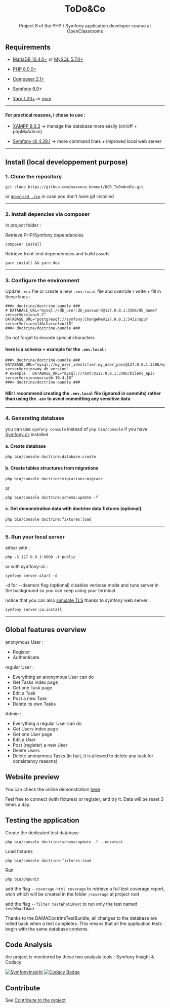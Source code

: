 # <p align="center">ToDo&Co</p>
<p align="center">Project 8 of the PHP / Symfony application developer course at OpenClassrooms</p>

## Requirements

- [MariaDB 10.4.0+](https://go.mariadb.com/) or [MySQL 5.7.0+](https://www.mysql.com/)

- [PHP 8.0.0+](https://www.php.net/) 

- [Composer 2.1+](https://getcomposer.org/) 

- [Symfony 6.0+](https://symfony.com/)

- [Yarn 1.20+](https://yarnpkg.com/) or [npm](https://www.npmjs.com/package/npm)

---

#### For practical reasons, I chose to use :

- [XAMPP 8.0.3](https://www.apachefriends.org/fr/index.html) -> manage the database more easily (on/off + phpMyAdmin)

- [Symfony cli 4.28.1](https://symfony.com/download) -> more command lines + improved local web server

---


## Install (local developpement purpose)

### 1. Clone the repository


```
git clone https://github.com/maxence-bonnet/OCR_ToDoAndCo.git
```

or [`download .zip`](https://github.com/maxence-bonnet/OCR_ToDoAndCo/archive/refs/heads/master.zip) in case you don't have git installed

---

### 2. Install depencies via composer

In project folder :

Retrieve PHP/Symfony dependencies
```
composer install
```

Retrieve front-end dependencies and build assets
```
yarn install && yarn dev
```
---

### 3. Configure the environment

Update `.env` file or create a new `.env.local` file and override / write + fill in these lines : 

```env
###> doctrine/doctrine-bundle ###
# DATABASE_URL="mysql://db_user:db_password@127.0.0.1:3306/db_name?serverVersion=5.7"
DATABASE_URL="postgresql://symfony:ChangeMe@127.0.0.1:5432/app?serverVersion=13&charset=utf8"
###< doctrine/doctrine-bundle ###
```
Do not forget to encode special characters

#### here is a schema + example for the `.env.local` :

```env.local
###> doctrine/doctrine-bundle ###
DATABASE_URL="mysql://my_user_identifier:my_user_pass@127.0.0.1:3306/my_db_name?serverVersion=my_db_version"
# exemple : DATABASE_URL="mysql://root:@127.0.0.1:3306/bilemo_api?serverVersion=mariadb-10.4.18"
###< doctrine/doctrine-bundle ###
```

#### NB: I recommend creating the `.env.local` file (ignored in commits) rather than using the `.env` to avoid committing any sensitive data

---

### 4. Generating database

you can use `symfony console` instead of `php bin/console` if you have [Symfony cli](https://symfony.com/download) installed

#### a. Create database

```
php bin/console doctrine:database:create
```

#### b. Create tables structures from migrations

```
php bin/console doctrine:migrations:migrate
```
or

```
php bin/console doctrine:schema:update -f
```

#### c. Get demonstration data with doctrine data fixtures (optional)

```
php bin/console doctrine:fixtures:load
```

---

### 5. Run your local server

either with :

```
php -S 127.0.0.1:8000 -t public
```

or with symfony-cli :

```
symfony server:start -d
```
-d for --daemon flag (optional) disables verbose mode and runs server in the background so you can keep using your terminal

notice that you can also [simulate TLS](https://symfony.com/doc/current/setup/symfony_server.html#enabling-tls) thanks to symfony web server:

```
symfony server:ca:install
```

---
## Global features overview
anonymous User :
  - Register
  - Authenticate

regular User :
  - Everything an anonymous User can do
  - Get Tasks index page
  - Get one Task page
  - Edit a Task
  - Post a new Task
  - Delete its own Tasks

Admin :
  - Everything a regular User can do
  - Get Users index page
  - Get one User page
  - Edit a User
  - Post (register) a new User
  - Delete Users
  - Delete anonymous Tasks (in fact, it is allowed to delete any task for consistency reasons)

## Website preview 

You can check the online demonstration [here](https://todoandco.maxence-bonnet.fr/)

Feel free to connect (with fixtures) or register, and try it. Data will be reset 3 times a day.

## Testing the application

Create the dedicated test database 

```
php bin/console doctrine:schema:update -f --env=test
```

Load fixtures
```
php bin/console doctrine:fixtures:load
```

Run 
```
php bin/phpunit
```

add the flag `--coverage-html coverage` to retrieve a full test coverage report, wich which will be created in the folder `/coverage` at project root

add the flag `--filter testWhatIWant` to run only the test named `testWhatIWant`

Thanks to the DAMADoctrineTestBundle, all changes to the database are rolled back when a test completes. This means that all the application tests begin with the same database contents.

## Code Analysis

the project is monitored by these two analysis tools : Symfony Insight & Codacy


[![SymfonyInsight](https://insight.symfony.com/projects/8eb64bf7-10ea-4567-b210-5c19163da852/small.svg)](https://insight.symfony.com/projects/8eb64bf7-10ea-4567-b210-5c19163da852)
[![Codacy Badge](https://app.codacy.com/project/badge/Grade/7a4f8c16a20142718284351695912537)](https://www.codacy.com/gh/maxence-bonnet/OCR_ToDoAndCo/dashboard?utm_source=github.com&amp;utm_medium=referral&amp;utm_content=maxence-bonnet/OCR_ToDoAndCo&amp;utm_campaign=Badge_Grade)

## Contribute

See [Contribute to the project](https://github.com/maxence-bonnet/OCR_ToDoAndCo/#readme)
